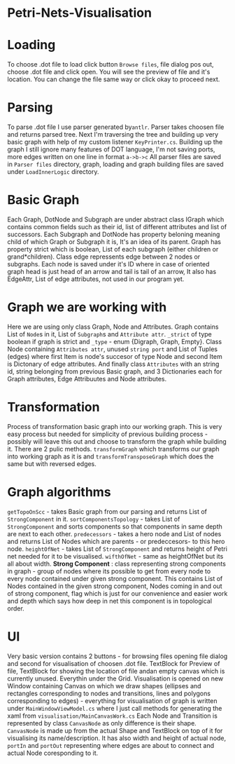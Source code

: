 # Petri-Nets-Visualisation

# Loading
To choose .dot file to load click button `Browse files`, file dialog pos out, choose .dot file and click open. You will see the preview of file and it's location. You can change the file same way or click okay to proceed next.

# Parsing
To parse .dot file I use parser generated by`antlr`. Parser takes choosen file and returns parsed tree. Next I'm traversing the tree and building up very basic graph with help of my custom listener `KeyPrinter.cs`. Building up the graph I still ignore many features of DOT language, I'm not saving ports, more edges written on one line in format `a->b->c` All parser files are saved in `Parser files` directory, graph, loading and graph building files are saved under `LoadInnerLogic` directory.

# Basic Graph
Each Graph, DotNode and Subgraph are under abstract class IGraph which contains common fields such as their id, list of different attributes and list of successors. Each Subgraph and DotNode has property beloning meaning child of which Graph or Subgraph it is, It's an idea of its parent. Graph has property strict which is boolean, List of each subgraph (either children or grand\*children). Class edge repressents edge between 2 nodes or subgraphs. Each node is saved under it's ID where in case of oriented graph head is just head of an arrow and tail is tail of an arrow, It also has EdgeAttr, List of edge attributes, not used in our program yet.

# Graph we are working with
Here we are using only class Graph, Node and Attributes. Graph contains List of `Node`s in it, List of `Subgraph`s and `Attribute attr`. `_strict` of type boolean if graph is strict and `_type` - enum {Digraph, Graph, Empty}. Class Node containing `Attributes attr`, unused `string port` and List of Tuples (edges) where first Item is node's succesor of type Node and second Item is Dictonary of edge attributes. And finally class `Attributes` with an string id, string belonging from previous Basic graph, and 3 Dictionaries each for Graph attributes, Edge Attribuutes and Node attributes.

# Transformation
Process of transformation basic graph into our working graph. This is very easy process but needed for simplicity of previous building process - possibly will leave this out and choose to transform the graph while building it. There are 2 pulic methods. `transformGraph` which transforms our graph into working graph as it is and `transformTransposeGraph` which does the same but with reversed edges.

# Graph algorithms
`getTopoOnScc` - takes Basic graph from our parsing and returns List of `StrongComponent` in it.
`sortComponentsTopology` - takes List of `StrongComponent` and sorts components so that components in same depth are next to each other.
`predecessors` - takes a hero node and List of nodes and returns List of Nodes which are parents - or predeccesors- to this hero node.
`heightOfNet` - takes List of `StrongComponent` and returns height of Petri net needed for it to be visualised.
`wifthOfNet` - same as heightOfNet but its all about width.
      **Strong Component** : class representing strong components in graph - group of nodes where its possible to get from every node to every node contained under given strong component. This contains List of Nodes contained in the given strong component, Nodes coming in and out of strong component, flag which is just for our convenience and easier work and depth which says how deep in net this component is in topological order.
      
# UI
Very basic version contains 2 buttons - for browsing files opening file dialog and second for visualisation of choosen .dot file. TextBlock for Preview of file, TextBlock for showing the location of file andan empty canvas which is currently unused. Everythin under the Grid. Visualisation is opened on new Window containing Canvas on which we draw shapes (ellipses and rectangles corresponding to nodes and transitions, lines and polygons corresponding to edges) - everything for visualisation of graph is written under `MainWindowViewModel.cs` where I just call methods for generating the xaml from `visualisation/MainCanvasWork.cs` Each Node and Transition is represented by class `CanvasNode` as only difference is their shape. `CanvasNode` is made up from the actual Shape and TextBlock on top of it for visualising its name/description. It has also width and height of actual node, `portIn` and `portOut` representing where edges are about to connect and actual Node coresponding to it. 
